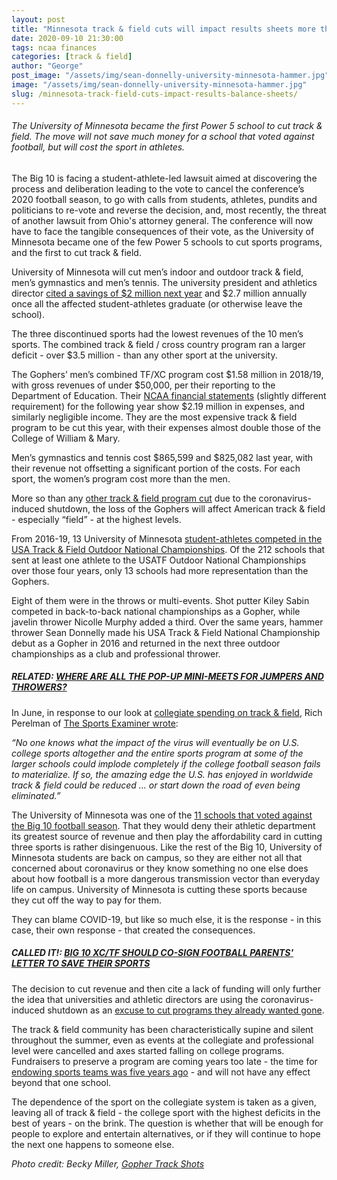 ```yaml
---
layout: post
title: "Minnesota track & field cuts will impact results sheets more than balance sheets"
date: 2020-09-10 21:30:00
tags: ncaa finances
categories: [track & field]
author: "George"
post_image: "/assets/img/sean-donnelly-university-minnesota-hammer.jpg"
image: "/assets/img/sean-donnelly-university-minnesota-hammer.jpg"
slug: /minnesota-track-field-cuts-impact-results-balance-sheets/
---
```

<h6>The University of Minnesota became the first Power 5 school to cut track & field. The move will not save much money for a school that voted against football, but will cost the sport in athletes.</h6>

The Big 10 is facing a student-athlete-led lawsuit aimed at discovering the process and deliberation leading to the vote to cancel the conference’s 2020 football season, to go with calls from students, athletes, pundits and politicians to re-vote and reverse the decision, and, most recently, the threat of another lawsuit from Ohio's attorney general. The conference will now have to face the tangible consequences of their vote, as the University of Minnesota became one of the few Power 5 schools to cut sports programs, and the first to cut track & field.

University of Minnesota will cut men’s indoor and outdoor track & field, men’s gymnastics and men’s tennis. The university president and athletics director [cited a savings of $2 million next year](https://gophersports.com/news/2020/9/10/an-open-letter-to-the-university-of-minnesota-athletics-community.aspx) and $2.7 million annually once all the affected student-athletes graduate (or otherwise leave the school). 

The three discontinued sports had the lowest revenues of the 10 men’s sports. The combined track & field / cross country program ran a larger deficit - over $3.5 million - than any other sport at the university. 

The Gophers’ men’s combined TF/XC program cost $1.58 million in 2018/19, with gross revenues of under $50,000, per their reporting to the Department of Education. Their [NCAA financial statements](https://gophersports.com/sports/2018/5/21/ot-financial-reports-html.aspx) (slightly different requirement) for the following year show $2.19 million in expenses, and similarly negligible income. They are the most expensive track & field program to be cut this year, with their expenses almost double those of the College of William & Mary.

Men’s gymnastics and tennis cost $865,599 and $825,082 last year, with their revenue not offsetting a significant portion of the costs. For each sport, the women’s program cost more than the men. 

More so than any [other track & field program cut](https://nalathletics.com/blog/2020/08/10/more-college-track-and-field-cuts) due to the coronavirus-induced shutdown, the loss of the Gophers will affect American track & field - especially “field” - at the highest levels. 

From 2016-19, 13 University of Minnesota [student-athletes competed in the USA Track & Field Outdoor National Championships](https://nalathletics.com/blog/2020/08/03/finding-professional-track-and-field-athletes). Of the 212 schools that sent at least one athlete to the USATF Outdoor National Championships over those four years, only 13 schools had more representation than the Gophers.

Eight of them were in the throws or multi-events. Shot putter Kiley Sabin competed in back-to-back national championships as a Gopher, while javelin thrower Nicolle Murphy added a third. Over the same years, hammer thrower Sean Donnelly made his USA Track & Field National Championship debut as a Gopher in 2016 and returned in the next three outdoor championships as a club and professional thrower. 

##### <strong>RELATED: [WHERE ARE ALL THE POP-UP MINI-MEETS FOR JUMPERS AND THROWERS?](https://nalathletics.com/blog/2020/08/24/where-pop-up-meets-jumpers-throwers)</strong>

In June, in response to our look at [collegiate spending on track & field](https://nalathletics.com/blog/2020/06/11/collegiate-spending-track-and-field-governing-bodies), Rich Perelman of [The Sports Examiner wrote](http://www.thesportsexaminer.com/lane-one-study-shows-u-s-colleges-spent-almost-1-billion-on-track-with-more-than-25000-athletes-on-scholarship/): 

<em>“No one knows what the impact of the virus will eventually be on U.S. college sports altogether and the entire sports program at some of the larger schools could implode completely if the college football season fails to materialize. If so, the amazing edge the U.S. has enjoyed in worldwide track & field could be reduced … or start down the road of even being eliminated.”</em>

The University of Minnesota was one of the [11 schools that voted against the Big 10 football season](https://www.outkick.com/big-ten-reveals-11-3-vote-in-nebraska-players-court-case/). That they would deny their athletic department its greatest source of revenue and then play the affordability card in cutting three sports is rather disingenuous. Like the rest of the Big 10, University of Minnesota students are back on campus, so they are either not all that concerned about coronavirus or they know something no one else does about how football is a more dangerous transmission vector than everyday life on campus. University of Minnesota is cutting these sports because they cut off the way to pay for them. 

They can blame COVID-19, but like so much else, it is the response - in this case, their own response - that created the consequences.

##### <strong>CALLED IT!: [BIG 10 XC/TF SHOULD CO-SIGN FOOTBALL PARENTS' LETTER TO SAVE THEIR SPORTS](https://nalathletics.com/blog/2020/08/17/big-10-cross-country-track-and-field-football-parents)</strong>

The decision to cut revenue and then cite a lack of funding will only further the idea that universities and athletic directors are using the coronavirus-induced shutdown as an [excuse to cut programs they already wanted gone](https://nalathletics.com/blog/2020/09/04/college-track-and-field-cuts-football-not-help).

The track & field community has been characteristically supine and silent throughout the summer, even as events at the collegiate and professional level were cancelled and axes started falling on college programs. Fundraisers to preserve a program are coming years too late - the time for [endowing sports teams was five years ago](https://nalathletics.com/blog/2020/07/13/stanford-athletics-program-cuts-endowments) - and will not have any effect beyond that one school. 

The dependence of the sport on the collegiate system is taken as a given, leaving all of track & field - the college sport with the highest deficits in the best of years - on the brink. The question is whether that will be enough for people to explore and entertain alternatives, or if they will continue to hope the next one happens to someone else.

<em>Photo credit: Becky Miller, [Gopher Track Shots](https://www.gophertrackshots.net/)</em>
